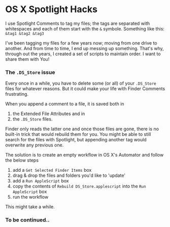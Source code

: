 # OS X Spotlight Hacks


I use Spotlight Comments to tag my files; the tags are separated with whitespaces and each of them start with the ```&``` symbole. Something like this: ```&tag1 &tag2 &tag3```

I've been tagging my files for a few years now; moving from one drive to another. And from time to time, I end up messing up something. That's why, through out the years, I created a set of scripts to maintain order. I want to share them with You!


### The ```.DS_Store``` issue

Every once in a while, you have to delete some (or all) of your ```.DS_Store``` files for whatever reasons. But it could make your life with Finder Comments frustrating.

When you append a comment to a file, it is saved both in

1. the Extended File Attributes and in
2. the ```.DS_Store``` files.

Finder only reads the latter one and once those files are gone, there is no built-in trick that would rebuild them for you. You might be able to still search for the files with Spotlight, but appending another tag would overwrite any previous one.

The solution is to create an empty workflow in OS X's Automator and follow the below steps

1. add a ```Get Selected Finder Items``` box
2. drag & drop the files and folders you'd like to 'update'
3. add a ```Run AppleScript``` box
4. copy the contents of ```Rebuild DS_Store.applescript``` into the ```Run AppleScript``` box
5. run the workflow

This might take a while.


### To be continued..
